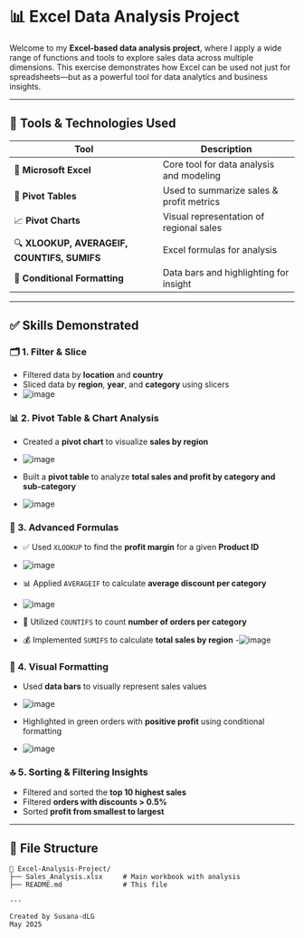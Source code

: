 # 📊 Excel Data Analysis Project

Welcome to my **Excel-based data analysis project**, where I apply a wide range of functions and tools to explore sales data across multiple dimensions. This exercise demonstrates how Excel can be used not just for spreadsheets—but as a powerful tool for data analytics and business insights.

---

## 🔧 Tools & Technologies Used

| Tool              | Description                              |
|-------------------|------------------------------------------|
| 🧮 **Microsoft Excel** | Core tool for data analysis and modeling |
| 📌 **Pivot Tables**     | Used to summarize sales & profit metrics |
| 📈 **Pivot Charts**     | Visual representation of regional sales |
| 🔍 **XLOOKUP, AVERAGEIF, COUNTIFS, SUMIFS** | Excel formulas for analysis |
| 🎨 **Conditional Formatting** | Data bars and highlighting for insight |

---

## ✅ Skills Demonstrated

### 🗂 1. Filter & Slice
- Filtered data by **location** and **country**
- Sliced data by **region**, **year**, and **category** using slicers
- ![image](https://github.com/user-attachments/assets/0a3faf8c-a432-4b06-a78d-58b10758b324)


### 📊 2. Pivot Table & Chart Analysis
- Created a **pivot chart** to visualize **sales by region**
- ![image](https://github.com/user-attachments/assets/d797556e-d142-4117-b83a-0713a1e7295a)

- Built a **pivot table** to analyze **total sales and profit by category and sub-category**
- ![image](https://github.com/user-attachments/assets/341e165e-a797-4f91-b51c-a6772f3c3d16)


### 📌 3. Advanced Formulas
- ✅ Used `XLOOKUP` to find the **profit margin** for a given **Product ID**
- ![image](https://github.com/user-attachments/assets/03a7aaa8-ea57-4f91-a307-20ff68ecf605)

- 📊 Applied `AVERAGEIF` to calculate **average discount per category**
- ![image](https://github.com/user-attachments/assets/0ca6fb8f-af13-4791-a4b6-737688e9669b)

- 🔢 Utilized `COUNTIFS` to count **number of orders per category**
- 💰 Implemented `SUMIFS` to calculate **total sales by region**
-![image](https://github.com/user-attachments/assets/9917e921-ca3f-4e3c-bc5c-db20eca15fe4)

### 🎨 4. Visual Formatting
- Used **data bars** to visually represent sales values
- ![image](https://github.com/user-attachments/assets/b55454eb-425c-4b6b-a826-eafc9769334f)

- Highlighted in green orders with **positive profit** using conditional formatting
- ![image](https://github.com/user-attachments/assets/4f1b7695-2a43-492c-80f8-67df2197631e)


### 🔝 5. Sorting & Filtering Insights
- Filtered and sorted the **top 10 highest sales**
- Filtered **orders with discounts > 0.5%**
- Sorted **profit from smallest to largest**

---

## 📁 File Structure

```plaintext
📂 Excel-Analysis-Project/
├── Sales_Analysis.xlsx     # Main workbook with analysis
├── README.md               # This file

---

Created by Susana-dLG
May 2025
